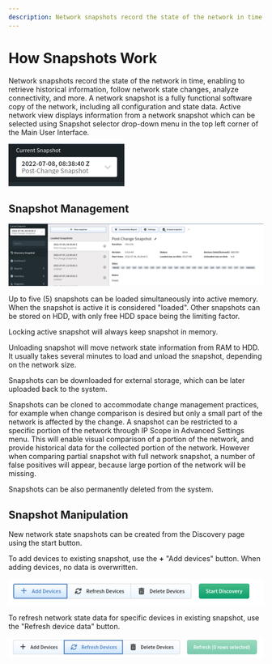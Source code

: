 ```yaml
---
description: Network snapshots record the state of the network in time, enabling to retrieve historical information, follow network state changes, analyze connectivity
---
```


# How Snapshots Work

Network snapshots record the state of the network in time, enabling to retrieve historical information, follow network state changes, analyze connectivity, and more. A network snapshot is a fully functional software copy of the network, including all configuration and state data. Active network view displays information from a network snapshot which can be selected using Snapshot selector drop-down menu in the top left corner of the Main User Interface.

![Snapshot selector menu](snapshot_selector_menu.png)

## Snapshot Management

![Snapshot management overview](snapshot_management_overview.png)

Up to five (5) snapshots can be loaded simultaneously into active memory. When the snapshot is active it is considered "loaded". Other snapshots can be stored on HDD, with only free HDD space being the limiting factor.

Locking active snapshot will always keep snapshot in memory.

Unloading snapshot will move network state information from RAM to HDD. It usually takes several minutes to load and unload the snapshot, depending on the network size.

Snapshots can be downloaded for external storage, which can be later uploaded back to the system.

Snapshots can be cloned to accommodate change management practices, for example when change comparison is desired but only a small part of the network is affected by the change. A snapshot can be restricted to a specific portion of the network through IP Scope in Advanced Settings menu. This will enable visual comparison of a portion of the network, and provide historical data for the collected portion of the network. However when comparing partial snapshot with full network snapshot, a number of false positives will appear, because large portion of the network will be missing.

Snapshots can be also permanently deleted from the system.

## Snapshot Manipulation

New network state snapshots can be created from the Discovery page using the start button.

To add devices to existing snapshot, use the **+** "Add devices" button. When adding devices, no data is overwritten.

![Add device](snapshot_add_device.png)

To refresh network state data for specific devices in existing snapshot, use the "Refresh device data" button.

![Refresh device data](snapshot_refresh_device.png)

